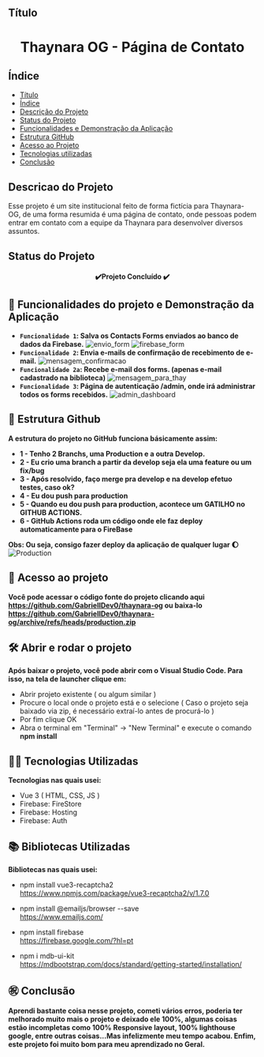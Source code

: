 ## Título
<h1 align="center"> Thaynara OG - Página de Contato </h1>


## Índice 

* [Título](#Título)
* [Índice](#índice)
* [Descrição do Projeto](#descrição-do-projeto)
* [Status do Projeto](#status-do-Projeto)
* [Funcionalidades e Demonstração da Aplicação](#funcionalidades-e-demonstração-da-aplicação)
* [Estrutura GitHub](#estrutura-github)
* [Acesso ao Projeto](#acesso-ao-projeto)
* [Tecnologias utilizadas](#tecnologias-utilizadas)
* [Conclusão](#conclusão)

## Descricao do Projeto
Esse projeto é um site institucional feito de forma fictícia para Thaynara-OG, de uma forma resumida é uma página de contato, onde pessoas podem entrar em contato com a equipe da Thaynara para desenvolver diversos assuntos.

## Status do Projeto
<h4 align="center"> 
    ✔️Projeto Concluído ✔️
</h4>

## :hammer: Funcionalidades do projeto e Demonstração da Aplicação

- **`Funcionalidade 1`: Salva os Contacts Forms enviados ao banco de dados da Firebase.**
	![envio_form](https://user-images.githubusercontent.com/101679780/173464793-ac0efab0-5ace-4415-b9f7-5fdc03897de8.gif)
	![firebase_form](https://user-images.githubusercontent.com/101679780/173464807-cd957aa2-71e4-4bd1-a3c4-183881c8a0c7.png)
- **`Funcionalidade 2`: Envia e-mails de confirmação de recebimento de e-mail.**
	 ![mensagem_confirmacao](https://user-images.githubusercontent.com/101679780/173464866-c674f984-06d6-445b-b357-ee49ccb0b010.png)
- **`Funcionalidade 2a`: Recebe e-mail dos forms. (apenas e-mail cadastrado na biblioteca)**
	![mensagem_para_thay](https://user-images.githubusercontent.com/101679780/173464965-9b72fd9a-2a0c-42df-ba2e-1e41ea50d7bb.png)
- **`Funcionalidade 3`: Página de autenticação /admin, onde irá administrar todos os forms recebidos.**
	![admin_dashboard](https://user-images.githubusercontent.com/101679780/173465213-20af1ecd-0ebf-459a-9a20-5984946ca4af.gif)
	
	
## 🌝 Estrutura Github
**A estrutura do projeto no GitHub funciona básicamente assim:
	<ul>
		<li>1 - Tenho 2 Branchs, uma Production e a outra Develop.</li>
		<li>2 - Eu crio uma branch a partir da develop seja ela uma feature ou um fix/bug</li>
		<li>3 - Após resolvido, faço merge pra develop e na develop efetuo testes, caso ok?</li>
		<li>4 - Eu dou push para production</li>
		<li>5 - Quando eu dou push para production, acontece um GATILHO no GITHUB ACTIONS.</li>
		<li>6 - GitHub Actions roda um código onde ele faz deploy automaticamente para o FireBase</li>
	</ul>
		Obs: Ou seja, consigo fazer deploy da aplicação de qualquer lugar :moon:**
	![Production](https://user-images.githubusercontent.com/101679780/173465840-ac8a3847-5d09-4174-8ad6-0b1331bb78b6.png)



## 📁 Acesso ao projeto

**Você pode acessar o código fonte do projeto clicando aqui <a>https://github.com/GabriellDev0/thaynara-og</a> ou baixa-lo <a>https://github.com/GabriellDev0/thaynara-og/archive/refs/heads/production.zip</a>**

## 🛠️ Abrir e rodar o projeto

**Após baixar o projeto, você pode abrir com o Visual Studio Code. Para isso, na tela de launcher clique em:**
    <ul>
        <li>Abrir projeto existente ( ou algum similar )</li>
        <li>Procure o local onde o projeto está e o selecione ( Caso o projeto seja baixado via zip, é necessário extraí-lo antes de procurá-lo )</li>
        <li>Por fim clique OK</li>
        <li>Abra o terminal em "Terminal" -> "New Terminal" e execute o comando **npm install**</li>
    </ul>
    
## 👨‍💻 Tecnologias Utilizadas
**Tecnologias nas quais usei:**
   	<ul>
		<li>Vue 3 ( HTML, CSS, JS )</li>
		<li>Firebase: FireStore</li>
		<li>Firebase: Hosting</li>
		<li>Firebase: Auth</li>
	</ul>

## 📚 Bibliotecas Utilizadas
**Bibliotecas nas quais usei:**
	<ul>
		<li> npm install vue3-recaptcha2 </li>
		<a>https://www.npmjs.com/package/vue3-recaptcha2/v/1.7.0</a>
	</ul>
	<ul>
		<li> npm install @emailjs/browser --save </li>
		<a>https://www.emailjs.com/</a>
	</ul>
	<ul>
		<li> npm install firebase </li>
		<a>https://firebase.google.com/?hl=pt</a>
	</ul>
	<ul>
		<li>npm i mdb-ui-kit</li>
		<a>https://mdbootstrap.com/docs/standard/getting-started/installation/</a>
	</ul>

## ㊗️ Conclusão
   **Aprendi bastante coisa nesse projeto, cometi vários erros, poderia ter melhorado muito mais o projeto e deixado ele 100%, algumas coisas estão incompletas como     100% Responsive layout, 100% lighthouse google, entre outras coisas...Mas infelizmente meu tempo acabou. Enfim, este projeto foi muito bom para meu aprendizado no Geral.**
